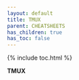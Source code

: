 ```yaml
---
layout: default
title: TMUX
parent: CHEATSHEETS
has_children: true
has_toc: false
---
```


{% include toc.html %}

**TMUX**